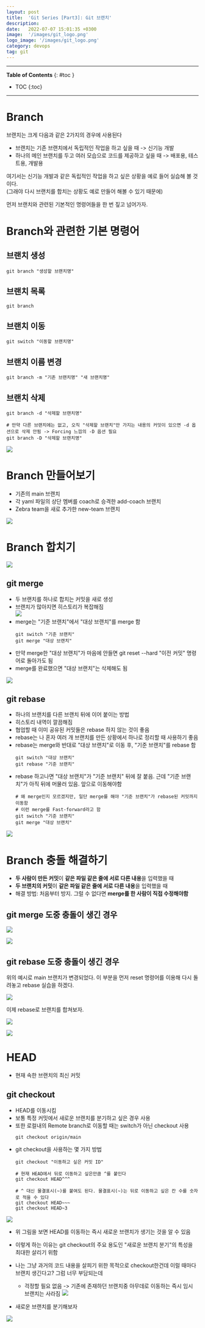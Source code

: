 ```yaml
---
layout: post
title:  'Git Series [Part3]: Git 브랜치'
description: 
date:   2022-07-07 15:01:35 +0300
image:  '/images/git_logo.png'
logo_image: '/images/git_logo.png'
category: devops
tag: git
---
```

---

**Table of Contents**
{: #toc }
*  TOC
{:toc}

---

# Branch

브랜치는 크게 다음과 같은 2가지의 경우에 사용된다

- 브랜치는 기존 브랜치에서 독립적인 작업을 하고 싶을 때 -> 신기능 개발
- 하나의 메인 브랜치를 두고 여러 모습으로 코드를 제공하고 싶을 때 -> 배포용, 테스트용, 개발용

여기서는 신기능 개발과 같은 독립적인 작업을 하고 싶은 상황을 예로 들어 실습해 볼 것이다.  
(그래야 다시 브랜치를 합치는 상황도 예로 만들어 해볼 수 있기 때문에)  

먼저 브랜치와 관련된 기본적인 명령어들을 한 번 짚고 넘어가자.  

# Branch와 관련한 기본 명령어

## 브랜치 생성

```
git branch "생성할 브랜치명"
```

## 브랜치 목록

```
git branch
```

## 브랜치 이동

```
git switch "이동할 브랜치명"
```

## 브랜치 이름 변경

```
git branch -m "기존 브랜치명" "새 브랜치명"
```

## 브랜치 삭제

```
git branch -d "삭제할 브랜치명"

# 만약 다른 브랜치에는 없고, 오직 "삭제할 브랜치"만 가지는 내용의 커밋이 있으면 -d 옵션으로 삭제 안됨 -> Forcing 느낌의 -D 옵션 필요
git branch -D "삭제할 브랜치명"
```

![](/images/git_40.png)

# Branch 만들어보기

- 기존의 main 브랜치
- 각 yaml 파일의 상단 멤버를 coach로 승격한 add-coach 브랜치
- Zebra team을 새로 추가한 new-team 브랜치

![](/images/git_41.png)

# Branch 합치기

![](/images/git_42.png)

## git merge

- 두 브랜치를 하나로 합치는 커밋을 새로 생성
- 브랜치가 많아지면 히스토리가 복잡해짐  
    ![](/images/git_43.png)
- merge는 "기준 브랜치"에서 "대상 브랜치"를 merge 함
  ```
  git switch "기준 브랜치"
  git merge "대상 브랜치"
  ```
- 만약 merge한 "대상 브랜치"가 마음에 안들면 git reset --hard "이전 커밋" 명령어로 돌아가도 됨
- merge를 완료했으면 "대상 브랜치"는 삭제해도 됨

![](/images/git_44.png)

## git rebase 

- 하나의 브랜치를 다른 브랜치 뒤에 이어 붙이는 방법
- 히스토리 내역이 깔끔해짐
- 협업할 때 이미 공유된 커밋들은 rebase 하지 않는 것이 좋음
- rebase는 나 혼자 여러 개 브랜치를 만든 상황에서 하나로 정리할 때 사용하기 좋음
- rebase는 merge와 반대로 "대상 브랜치"로 이동 후, "기준 브랜치"를 rebase 함
  ```
  git switch "대상 브랜치"
  git rebase "기준 브랜치"
  ```
- rebase 하고나면 "대상 브랜치"가 "기준 브랜치" 뒤에 잘 붙음. 근데 "기준 브랜치"가 아직 뒤에 머물러 있음. 앞으로 이동해야함
  ```
  # 왜 merge인지 모르겠지만, 일단 merge를 해야 "기준 브랜치"가 rebase된 커밋까지 이동함
  # 이런 merge를 Fast-forward라고 함
  git switch "기준 브랜치"
  git merge "대상 브랜치"
  ```

![](/images/git_45.png)

# Branch 충돌 해결하기

- **두 사람이 만든 커밋**이 **같은 파일 같은 줄에 서로 다른 내용**을 입력했을 때
- **두 브랜치의 커밋**이 **같은 파일 같은 줄에 서로 다른 내용**을 입력했을 때
- 해결 방법: 처음부터 방지. 그럴 수 없다면 **merge를 한 사람이 직접 수정해야함**

## git merge 도중 충돌이 생긴 경우

![](/images/git_46.png)

![](/images/git_47.png)

## git rebase 도중 충돌이 생긴 경우

위의 예시로 main 브랜치가 변경되었다. 이 부분을 먼저 reset 명령어를 이용해 다시 돌려놓고 rebase 실습을 하겠다.  

![](/images/git_48.png)

이제 rebase로 브랜치를 합쳐보자.  

![](/images/git_49.png)

![](/images/git_50.png)

# HEAD

- 현재 속한 브랜치의 최신 커밋

## git checkout

- HEAD를 이동시킴
- 보통 특정 커밋에서 새로운 브랜치를 분기하고 싶은 경우 사용
- 또한 로컬내의 Remote branch로 이동할 때는 switch가 아닌 checkout 사용
  ```
  git checkout origin/main
  ```
- git checkout을 사용하는 몇 가지 방법
  ```
  git checkout "이동하고 싶은 커밋 ID"
  
  # 현재 HEAD에서 뒤로 이동하고 싶은만큼 ^를 붙인다
  git checkout HEAD^^^

  # ^ 대신 물결표시(~)를 붙여도 된다. 물결표시(~)는 뒤로 이동하고 싶은 칸 수를 숫자로 적을 수 있다
  git checkout HEAD~~~
  git checkout HEAD~3
  ```


![](/images/git_52.png)

- 위 그림을 보면 HEAD를 이동하는 즉시 새로운 브랜치가 생기는 것을 알 수 있음
- 이렇게 하는 이유는 git checkout의 주요 용도인 "새로운 브랜치 분기"의 특성을 최대한 살리기 위함
- 나는 그냥 과거의 코드 내용을 살피기 위한 목적으로 checkout한건데 이럴 때마다 브랜치 생긴다고? 그럼 너무 부담되는데
  - 걱정할 필요 없음 -> 기존에 존재하던 브랜치중 아무데로 이동하는 즉시 임시 브랜치는 사라짐
    ![](/images/git_53.png)

- 새로운 브랜치를 분기해보자

![](/images/git_54.png)